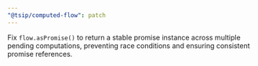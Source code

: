 ```yaml
---
"@tsip/computed-flow": patch
---
```


Fix `flow.asPromise()` to return a stable promise instance across multiple pending computations, preventing race conditions and ensuring consistent promise references.
